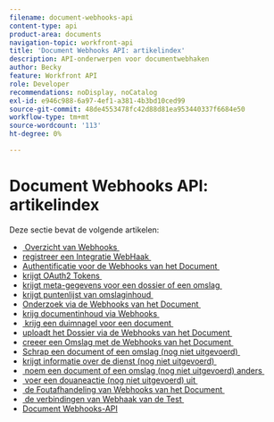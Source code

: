```yaml
---
filename: document-webhooks-api
content-type: api
product-area: documents
navigation-topic: workfront-api
title: 'Document Webhooks API: artikelindex'
description: API-onderwerpen voor documentwebhaken
author: Becky
feature: Workfront API
role: Developer
recommendations: noDisplay, noCatalog
exl-id: e946c988-6a97-4ef1-a381-4b3bd10ced99
source-git-commit: 48de4553478fc42d88d81ea953440337f6684e50
workflow-type: tm+mt
source-wordcount: '113'
ht-degree: 0%

---
```


# Document Webhooks API: artikelindex

<!-- Audited: 5/2025 -->

Deze sectie bevat de volgende artikelen:

* [&#x200B; Overzicht van Webhooks &#x200B;](../../wf-api/doc-wbhks-api/webhooks-overview.md)
* [&#x200B; registreer een Integratie WebHaak &#x200B;](../../wf-api/doc-wbhks-api/register-webhook-integration.md)
* [&#x200B; Authentificatie voor de Webhooks van het Document &#x200B;](../../wf-api/doc-wbhks-api/auth-for-docu-webhook.md)
* [&#x200B; krijgt OAuth2 Tokens &#x200B;](../../wf-api/doc-wbhks-api/get-oath-token-webhooks.md)
* [&#x200B; krijgt meta-gegevens voor een dossier of een omslag &#x200B;](../../wf-api/doc-wbhks-api/get-metadata-file-folder.md)
* [&#x200B; krijgt puntenlijst van omslaginhoud &#x200B;](../../wf-api/doc-wbhks-api/get-list-folder-contents.md)
* [&#x200B; Onderzoek via de Webhooks van het Document &#x200B;](../../wf-api/doc-wbhks-api/docu-webhook-search.md)
* [&#x200B; krijg documentinhoud via Webhooks &#x200B;](../../wf-api/doc-wbhks-api/get-docu-content-webhook.md)
* [&#x200B; krijg een duimnagel voor een document &#x200B;](../../wf-api/doc-wbhks-api/get-thmbnl-doc.md)
* [&#x200B; uploadt het Dossier via de Webhooks van het Document &#x200B;](../../wf-api/doc-wbhks-api/file-upload-docu-webhook.md)
* [&#x200B; creeer een Omslag met de Webhooks van het Document &#x200B;](../../wf-api/doc-wbhks-api/create-folder-docu-webhook.md)
* [&#x200B; Schrap een document of een omslag (nog niet uitgevoerd) &#x200B;](../../wf-api/doc-wbhks-api/delete-a-document-or-folder.md)
* [&#x200B; krijgt informatie over de dienst (nog niet uitgevoerd) &#x200B;](../../wf-api/doc-wbhks-api/get-service-info-webhook.md)
* [&#x200B; noem een document of een omslag (nog niet uitgevoerd) anders &#x200B;](../../wf-api/doc-wbhks-api/rename-docu-or-folder.md)
* [&#x200B; voer een douaneactie (nog niet uitgevoerd) uit &#x200B;](../../wf-api/doc-wbhks-api/perform-custom-action.md)
* [&#x200B; de Foutafhandeling van Webhooks van het Document &#x200B;](../../wf-api/doc-wbhks-api/docu-webhooks-errors.md)
* [&#x200B; de verbindingen van Webhaak van de Test &#x200B;](../../wf-api/doc-wbhks-api/test-webhook-connections.md)
* [Document Webhooks-API](../../wf-api/doc-wbhks-api/docu-webhook-api.md)

